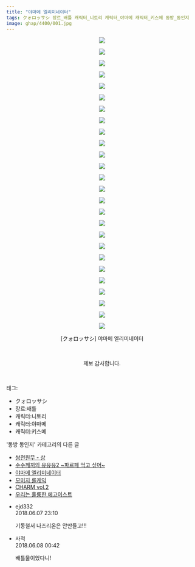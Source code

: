 ```yaml
---
title: "야마메 엘리미네이터"
tags: クォロッサシ 장르_배틀 캐릭터_니토리 캐릭터_야마메 캐릭터_키스메 동방_동인지
image: ghap/4400/001.jpg
---
```

<div class="article">
<p style="text-align: center; clear: none; float: none;"><img src="{{ site.nasurl }}/ghap/4400/001.jpg"/></p>
<p style="text-align: center; clear: none; float: none;"><img src="{{ site.nasurl }}/ghap/4400/002.jpg"/></p>
<p style="text-align: center; clear: none; float: none;"><img src="{{ site.nasurl }}/ghap/4400/003.jpg"/></p>
<p style="text-align: center; clear: none; float: none;"><img src="{{ site.nasurl }}/ghap/4400/004.jpg"/></p>
<p style="text-align: center; clear: none; float: none;"><img src="{{ site.nasurl }}/ghap/4400/005.jpg"/></p>
<p style="text-align: center; clear: none; float: none;"><img src="{{ site.nasurl }}/ghap/4400/006.jpg"/></p>
<p style="text-align: center; clear: none; float: none;"><img src="{{ site.nasurl }}/ghap/4400/007.jpg"/></p>
<p style="text-align: center; clear: none; float: none;"><img src="{{ site.nasurl }}/ghap/4400/008.jpg"/></p>
<p style="text-align: center; clear: none; float: none;"><img src="{{ site.nasurl }}/ghap/4400/009.jpg"/></p>
<p style="text-align: center; clear: none; float: none;"><img src="{{ site.nasurl }}/ghap/4400/010.jpg"/></p>
<p style="text-align: center; clear: none; float: none;"><img src="{{ site.nasurl }}/ghap/4400/011.jpg"/></p>
<p style="text-align: center; clear: none; float: none;"><img src="{{ site.nasurl }}/ghap/4400/012.jpg"/></p>
<p style="text-align: center; clear: none; float: none;"><img src="{{ site.nasurl }}/ghap/4400/013.jpg"/></p>
<p style="text-align: center; clear: none; float: none;"><img src="{{ site.nasurl }}/ghap/4400/014.jpg"/></p>
<p style="text-align: center; clear: none; float: none;"><img src="{{ site.nasurl }}/ghap/4400/015.jpg"/></p>
<p style="text-align: center; clear: none; float: none;"><img src="{{ site.nasurl }}/ghap/4400/016.jpg"/></p>
<p style="text-align: center; clear: none; float: none;"><img src="{{ site.nasurl }}/ghap/4400/017.jpg"/></p>
<p style="text-align: center; clear: none; float: none;"><img src="{{ site.nasurl }}/ghap/4400/018.jpg"/></p>
<p style="text-align: center; clear: none; float: none;"><img src="{{ site.nasurl }}/ghap/4400/019.jpg"/></p>
<p style="text-align: center; clear: none; float: none;"><img src="{{ site.nasurl }}/ghap/4400/020.jpg"/></p>
<p style="text-align: center; clear: none; float: none;"><img src="{{ site.nasurl }}/ghap/4400/021.jpg"/></p>
<p style="text-align: center; clear: none; float: none;"><img src="{{ site.nasurl }}/ghap/4400/022.jpg"/></p>
<p style="text-align: center; clear: none; float: none;"><img src="{{ site.nasurl }}/ghap/4400/023.jpg"/></p>
<p style="text-align: center; clear: none; float: none;"><img src="{{ site.nasurl }}/ghap/4400/024.jpg"/></p>
<p style="text-align: center; clear: none; float: none;"><img src="{{ site.nasurl }}/ghap/4400/025.jpg"/></p>
<p style="text-align: center; clear: none; float: none;"><img src="{{ site.nasurl }}/ghap/4400/026.jpg"/></p>
<p style="text-align: center; clear: none; float: none;">[クォロッサシ] 야마메 엘리미네이터</p>
<p style="text-align: center; clear: none; float: none;"><br/></p>
<p style="text-align: center; clear: none; float: none;">제보 감사합니다.</p>
<p><br/></p>
</div><div class="tagTrail">
<p>태그: </p>
<ul>
<li>クォロッサシ</li>
<li>장르:배틀</li>
<li>캐릭터:니토리</li>
<li>캐릭터:야마메</li>
<li>캐릭터:키스메</li>
</ul>
</div><div class="another">
<p>'동방 동인지' 카테고리의 다른 글</p>
<ul>
<li><a href="/2018-06-08-ghap_4402">쌍천원무 - 상</a></li>
<li><a href="/2018-06-07-ghap_4401">수수께끼의 유유유2 ~파르페 먹고 싶어~</a></li>
<li><a href="/2018-06-07-ghap_4400">야마메 엘리미네이터</a></li>
<li><a href="/2018-06-04-ghap_4399">모미지 롤케익</a></li>
<li><a href="/2018-05-28-ghap_4393">CHARM vol.2</a></li>
<li><a href="/2018-05-27-ghap_4389">우리는 훌륭한 에고이스트</a></li>
</ul>
</div><div class="cb_module cb_fluid">
<div class="cb_wrt cb_profile">
<div class="comment">
<ul>
<li class="cb_thumb_off" id="comment15267828">
<div class="cb_comment_area">
<div class="cb_info_area">
<div class="cb_section">
<span class="cb_nick_name">ejd332</span>
</div>
<div class="cb_section">
<span class="cb_date">2018.06.07 23:10 </span>
</div>
</div>
<div class="cb_dsc_comment">
<p class="cb_dsc">
											기동철서 나즈리온은 안만들고!!!
										</p>
</div>
</div></li>
<li class="cb_thumb_off" id="comment15267873">
<div class="cb_comment_area">
<div class="cb_info_area">
<div class="cb_section">
<span class="cb_nick_name">사적</span>
</div>
<div class="cb_section">
<span class="cb_date">2018.06.08 00:42 </span>
</div>
</div>
<div class="cb_dsc_comment">
<p class="cb_dsc">
											배틀물이었다니!
										</p>
</div>
</div></li>
</ul>
</div>
</div><!-- commentList close -->
</div>